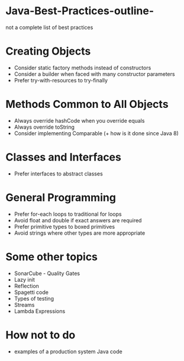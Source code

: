 # Java-Best-Practices-outline-
  not a complete list of best practices

# Creating Objects
  - Consider static factory methods instead of constructors
  - Consider a builder when faced with many constructor parameters
  - Prefer try-with-resources to try-finally
 
# Methods Common to All Objects
  - Always override hashCode when you override equals
  - Always override toString
  - Consider implementing Comparable (+ how is it done since Java 8)
  
# Classes and Interfaces
  - Prefer interfaces to abstract classes

# General Programming
  - Prefer for-each loops to traditional for loops
  - Avoid float and double if exact answers are required
  - Prefer primitive types to boxed primitives
  - Avoid strings where other types are more appropriate
  
  
# Some other topics
  - SonarCube - Quality Gates
  - Lazy init
  - Reflection
  - Spagetti code
  - Types of testing
  - Streams
  - Lambda Expressions
  
# How not to do
  - examples of a production system Java code
